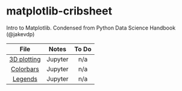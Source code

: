 # matplotlib-cribsheet
Intro to Matplotlib. Condensed from Python Data Science Handbook (@jakevdp)

| File  | Notes  | To Do  |
|:-:|:-:|:-:|
|[3D plotting](Matplotlib-3D-Plotting.ipynb) | Jupyter | n/a  |
|[Colorbars](Matplotlib-Custom-Colorbars.ipynb) | Jupyter | n/a  |
|[Legends](Matplotlib-Custom-Legends.ipynb)   | Jupyter | n/a  |
